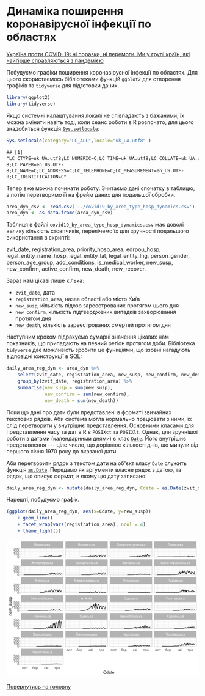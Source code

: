 Динаміка поширення коронавірусної інфекції по областях
================

[Україна проти COVID-19: ні поразки, ні перемоги. Ми у групі країн, які найгірше справляються з пандемією](https://texty.org.ua/fragments/100954/ukrayina-proty-covid-19-ni-porazky-ni-peremohy/ "Тексти: Україна проти COVID-19: ні поразки, ні перемоги. Ми у групі країн, які найгірше справляються з пандемією")

Побудуємо графіки поширення коронавірусної інфекції по областях. Для цього скористаємось бібліотеками функцій `ggplot2` для створення графіків та `tidyverse` для підготовки даних.

``` r
library(ggplot2)
library(tidyverse)
```

Якщо системні налаштування локалі не співпадають з бажаними, їх можна змінити навіть тоді, коли сеанс роботи в R розпочато, для цього знадобиться функція [`Sys.setlocale`](https://www.rdocumentation.org/packages/base/versions/3.6.2/topics/locales):

``` r
Sys.setlocale(category="LC_ALL",locale="uk_UA.utf8" )
```

    ## [1] "LC_CTYPE=uk_UA.utf8;LC_NUMERIC=C;LC_TIME=uk_UA.utf8;LC_COLLATE=uk_UA.utf8;LC_MONETARY=uk_UA.utf8;LC_MESSAGES=en_US.UTF-8;LC_PAPER=en_US.UTF-8;LC_NAME=C;LC_ADDRESS=C;LC_TELEPHONE=C;LC_MEASUREMENT=en_US.UTF-8;LC_IDENTIFICATION=C"

Тепер вже можна починати роботу. Зчитаємо дані спочатку в таблицю, а потім перетворимо її на фрейм даних для подальшої обробки.

``` r
area_dyn_csv <- read.csv('../covid19_by_area_type_hosp_dynamics.csv')
area_dyn <- as.data.frame(area_dyn_csv)
```

Таблиця в файлі `covid19_by_area_type_hosp_dynamics.csv` має доволі велику кількість стовпчиків, перелічемо їх для зручності подальшого використання в скрипті:

zvit\_date, registration\_area, priority\_hosp\_area, edrpou\_hosp, legal\_entity\_name\_hosp, legal\_entity\_lat, legal\_entity\_lng, person\_gender, person\_age\_group, add\_conditions, is\_medical\_worker, new\_susp, new\_confirm, active\_confirm, new\_death, new\_recover.

Зараз нам цікаві лише кілька:

-   `zvit_date`, дата
-   `registration_area`, назва області або місто Київ
-   `new_susp`, кількість підозр зареєстрованих протягом цього дня
-   `new_confirm`, кількість підтверджених випадків захворювання протягом дня
-   `new_death`, кількість зареєстрованих смертей протягом дня

Наступним кроком підрахуємо сумарні значення цікавих нам показників, що припадають на певний регіон протягом доби. Бібліотека `tidyverse` дає можливість зробити це функціями, що ззовні нагадують відповідні конструкції в SQL:

``` r
daily_area_reg_dyn <- area_dyn %>%
    select(zvit_date, registration_area, new_susp, new_confirm, new_death) %>%
    group_by(zvit_date, registration_area) %>%
    summarise(new_susp = sum(new_susp),
              new_confirm = sum(new_confirm),
              new_death = sum(new_death))
```

Поки що дані про дати були представлені в форматі звичайних текстових рядків. Аби система могла нормально працювати з ними, їх слід перетворити у внутрішнє представлення. [Основними](https://www.rdocumentation.org/packages/base/versions/3.6.2/topics/DateTimeClasses) класами для представлення часу та дат в R є `POSIXct` та `POSIXlt`. Однак, для зручнішої роботи з датами (календарними днями) є клас [`Date`](https://www.rdocumentation.org/packages/base/versions/3.6.2/topics/Dates). Його внутрішнє представлення --- ціле число, що дорівнює кількості днів, що минули від першого січня 1970 року до вказаної дати.

Аби перетворити рядок з текстом дати на об'єкт класу `Date` служить функція [`as.Date`](https://www.rdocumentation.org/packages/base/versions/3.6.2/topics/as.Date). Передамо як аргументи власне рядок з датою, та рядок, що описує формат, в якому цю дату записано:

``` r
daily_area_reg_dyn <- mutate(daily_area_reg_dyn, Cdate = as.Date(zvit_date, "%Y-%m-%d"))
```

Нарешті, побудуємо графік.

``` r
(ggplot(daily_area_reg_dyn, aes(x=Cdate, y=new_susp))
    + geom_line()
    + facet_wrap(vars(registration_area), ncol = 4)
    + theme_light())
```

<img src="figures/daily_area_regions_dyn_susp-1.png" width="672" />

[Повернутись на головну](index.html)
